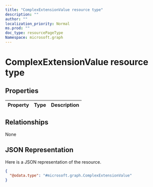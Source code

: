 ```yaml
---
title: "ComplexExtensionValue resource type"
description: ""
author: ""
localization_priority: Normal
ms.prod: ""
doc_type: resourcePageType
Namespace: microsoft.graph
---
```



# ComplexExtensionValue resource type



## Properties
|Property|Type|Description|
|:---|:---|:---|

## Relationships
None

## JSON Representation
Here is a JSON representation of the resource.
<!-- {
  "blockType": "resource",
  "@odata.type": "microsoft.graph.ComplexExtensionValue"
}
-->
``` json
{
  "@odata.type": "#microsoft.graph.ComplexExtensionValue"
}
```

